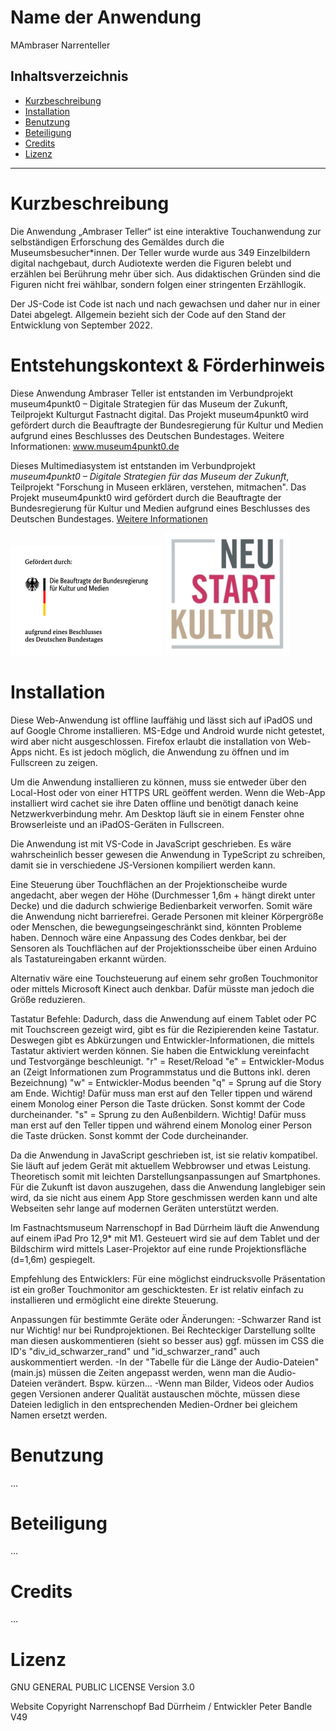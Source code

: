 # Name der Anwendung
MAmbraser Narrenteller

## Inhaltsverzeichnis

* [Kurzbeschreibung](#Kurzbeschreibung)
* [Installation](#Installation)
* [Benutzung](#Benutzung)
* [Beteiligung](#Beteiligung)
* [Credits](#Credits)
* [Lizenz](#Lizenz)


--------------------------------------------------------------------------------------------------------------------------------------
# Kurzbeschreibung
Die Anwendung „Ambraser Teller“ ist eine interaktive Touchanwendung zur selbständigen Erforschung des Gemäldes durch die Museumsbesucher*innen. Der Teller wurde wurde aus 349 Einzelbildern digital nachgebaut, durch Audiotexte werden die Figuren belebt und erzählen bei Berührung mehr über sich. Aus didaktischen Gründen sind die Figuren nicht frei wählbar, sondern folgen einer stringenten Erzähllogik.  

Der JS-Code ist Code ist nach und nach gewachsen und daher nur in einer Datei abgelegt. Allgemein bezieht sich der Code auf den Stand der Entwicklung von September 2022. 

# Entstehungskontext & Förderhinweis
Diese Anwendung Ambraser Teller ist entstanden im Verbundprojekt museum4punkt0 – Digitale Strategien für das Museum der Zukunft, Teilprojekt Kulturgut Fastnacht digital. Das Projekt museum4punkt0 wird gefördert durch die Beauftragte der Bundesregierung für Kultur und Medien aufgrund eines Beschlusses des Deutschen Bundestages. Weitere Informationen: www.museum4punkt0.de

Dieses Multimediasystem ist entstanden im Verbundprojekt _museum4punkt0 – Digitale Strategien für das Museum der Zukunft_, Teilprojekt "Forschung in Museen erklären, verstehen, mitmachen". Das Projekt museum4punkt0 wird gefördert durch die Beauftragte der Bundesregierung für Kultur und Medien aufgrund eines Beschlusses des Deutschen Bundestages. [Weitere Informationen](https://www.museum4punkt0.de)

![BKM-Logo](https://github.com/museum4punkt0/Object-by-Object/blob/77bba25aa5a7f9948d4fd6f0b59f5bfb56ae89e2/04%20Logos/BKM_Fz_2017_Web_de.gif)
![NeustartKultur](https://github.com/museum4punkt0/Object-by-Object/blob/22f4e86d4d213c87afdba45454bf62f4253cada1/04%20Logos/BKM_Neustart_Kultur_Wortmarke_pos_RGB_RZ_web.jpg)

# Installation

Diese Web-Anwendung ist offline lauffähig und lässt sich auf iPadOS und auf Google Chrome installieren. 
MS-Edge und Android wurde nicht getestet, wird aber nicht ausgeschlossen. 
Firefox erlaubt die installation von Web-Apps nicht. Es ist jedoch möglich, die Anwendung zu öffnen und im Fullscreen zu zeigen.

Um die Anwendung installieren zu können, muss sie entweder über den Local-Host oder von einer HTTPS URL geöffent werden.
Wenn die Web-App installiert wird cachet sie ihre Daten offline und benötigt danach keine Netzwerkverbindung mehr. 
Am Desktop läuft sie in einem Fenster ohne Browserleiste und an iPadOS-Geräten in Fullscreen. 

Die Anwendung ist mit VS-Code in JavaScript geschrieben. 
Es wäre wahrscheinlich besser gewesen die Anwendung in TypeScript zu schreiben, 
damit sie in verschiedene JS-Versionen kompiliert werden kann.

Eine Steuerung über Touchflächen an der Projektionscheibe wurde angedacht, 
aber wegen der Höhe (Durchmesser 1,6m + hängt direkt unter Decke)
und die dadurch schwierige Bedienbarkeit verworfen.
Somit wäre die Anwendung nicht barrierefrei. Gerade Personen mit kleiner Körpergröße 
oder Menschen, die bewegungseingeschränkt sind, könnten Probleme haben.
Dennoch wäre eine Anpassung des Codes denkbar, 
bei der Sensoren als Touchflächen auf der Projektionsscheibe über einen Arduino als Tastatureingaben erkannt würden.

Alternativ wäre eine Touchsteuerung auf einem sehr großen Touchmonitor oder mittels Microsoft Kinect auch denkbar.
Dafür müsste man jedoch die Größe reduzieren.

Tastatur Befehle:
Dadurch, dass die Anwendung auf einem Tablet oder PC mit Touchscreen gezeigt wird, gibt es für die Rezipierenden keine Tastatur.
Deswegen gibt es Abkürzungen und Entwickler-Informationen, die mittels Tastatur aktiviert werden können.
Sie haben die Entwicklung vereinfacht und Testvorgänge beschleunigt.
"r" = Reset/Reload
"e" = Entwickler-Modus an (Zeigt Informationen zum Programmstatus und die Buttons inkl. deren Bezeichnung)
"w" = Entwickler-Modus beenden
"q" = Sprung auf die Story am Ende. Wichtig! Dafür muss man erst auf den Teller tippen und wärend einem Monolog einer Person die Taste drücken. Sonst kommt der Code durcheinander. 
"s" = Sprung zu den Außenbildern. Wichtig! Dafür muss man erst auf den Teller tippen und während einem Monolog einer Person die Taste drücken. Sonst kommt der Code durcheinander.

Da die Anwendung in JavaScript geschrieben ist, ist sie relativ kompatibel. 
Sie läuft auf jedem Gerät mit aktuellem Webbrowser und etwas Leistung.
Theoretisch somit mit leichten Darstellungsanpassungen auf Smartphones.
Für die Zukunft ist davon auszugehen, dass die Anwendung langlebiger sein wird, 
da sie nicht aus einem App Store geschmissen werden kann und alte Webseiten sehr lange auf modernen Geräten unterstützt werden.

Im Fastnachtsmuseum Narrenschopf in Bad Dürrheim läuft die Anwendung auf einem iPad Pro 12,9* mit M1.
Gesteuert wird sie auf dem Tablet und der Bildschirm wird mittels Laser-Projektor auf eine runde Projektionsfläche (d=1,6m) gespiegelt.

Empfehlung des Entwicklers:
Für eine möglichst eindrucksvolle Präsentation ist ein großer Touchmonitor am geschicktesten. 
Er ist relativ einfach zu installieren und ermöglicht eine direkte Steuerung.

Anpassungen für bestimmte Geräte oder Änderungen:
-Schwarzer Rand ist nur Wichtig! nur bei Rundprojektionen. 
    Bei Rechteckiger Darstellung sollte man diesen auskommentieren (sieht so besser aus)
    ggf. müssen im CSS die ID's "div_id_schwarzer_rand" und "id_schwarzer_rand" auch auskommentiert werden.
-In der "Tabelle für die Länge der Audio-Dateien" (main.js) müssen die Zeiten angepasst werden, 
    wenn man die Audio-Dateien verändert. Bspw. kürzen...
-Wenn man Bilder, Videos oder Audios gegen Versionen anderer Qualität austauschen möchte, 
    müssen diese Dateien lediglich in den entsprechenden Medien-Ordner bei gleichem Namen ersetzt werden. 
    
# Benutzung

...

# Beteiligung

...

# Credits

...

# Lizenz

GNU GENERAL PUBLIC LICENSE Version 3.0 

Website Copyright Narrenschopf Bad Dürrheim / Entwickler Peter Bandle
V49
